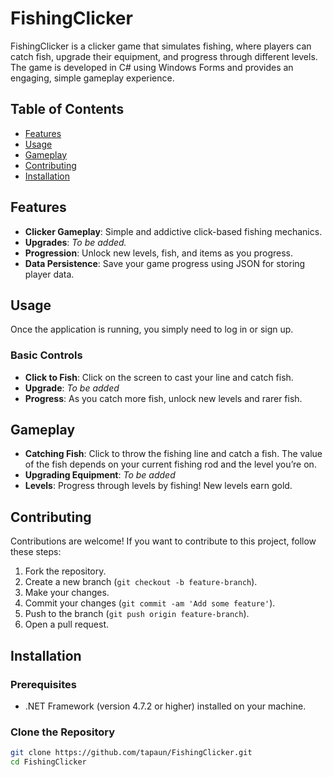# FishingClicker

FishingClicker is a clicker game that simulates fishing, where players can catch fish, upgrade their equipment, and progress through different levels. The game is developed in C# using Windows Forms and provides an engaging, simple gameplay experience.

## Table of Contents

- [Features](#features)
- [Usage](#usage)
- [Gameplay](#gameplay)
- [Contributing](#contributing)
- [Installation](#installation)

## Features

- **Clicker Gameplay**: Simple and addictive click-based fishing mechanics.
- **Upgrades**: *To be added.*
- **Progression**: Unlock new levels, fish, and items as you progress.
- **Data Persistence**: Save your game progress using JSON for storing player data.

## Usage

Once the application is running, you simply need to log in or sign up.

### Basic Controls

- **Click to Fish**: Click on the screen to cast your line and catch fish.
- **Upgrade**: *To be added* <!--Use the in-game currency earned from catching fish to buy better rods and other equipment.-->
- **Progress**: As you catch more fish, unlock new levels and rarer fish.

## Gameplay

- **Catching Fish**: Click to throw the fishing line and catch a fish. The value of the fish depends on your current fishing rod and the level you’re on.
- **Upgrading Equipment**: *To be added* <!--Spend the gold earned from fishing to upgrade your equipment. Better equipment allows you to catch more valuable fish.-->
- **Levels**: Progress through levels by fishing! New levels earn gold.

## Contributing

Contributions are welcome! If you want to contribute to this project, follow these steps:

1. Fork the repository.
2. Create a new branch (`git checkout -b feature-branch`).
3. Make your changes.
4. Commit your changes (`git commit -am 'Add some feature'`).
5. Push to the branch (`git push origin feature-branch`).
6. Open a pull request.
   
## Installation

### Prerequisites

- .NET Framework (version 4.7.2 or higher) installed on your machine.

### Clone the Repository

```bash
git clone https://github.com/tapaun/FishingClicker.git
cd FishingClicker


